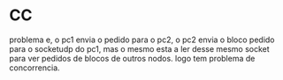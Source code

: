 # CC

problema e, o pc1 envia o pedido para o pc2, o pc2 envia o bloco pedido para o socketudp do pc1, mas o mesmo esta a ler desse mesmo socket para ver pedidos de blocos de outros nodos. logo tem problema de concorrencia.